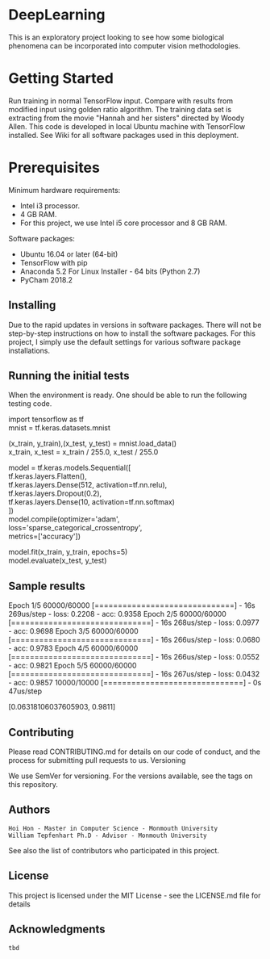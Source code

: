 # DeepLearning

This is an exploratory project looking to see how some biological phenomena can be incorporated into computer vision methodologies.

# Getting Started

Run training in normal TensorFlow input. Compare with results from modified input using golden ratio algorithm.
The training data set is extracting from the movie "Hannah and her sisters" directed by Woody Allen.
This code is developed in local Ubuntu machine with TensorFlow installed. See Wiki for all software packages used in this deployment.

# Prerequisites

Minimum hardware requirements:

   * Intel i3 processor.
   * 4 GB RAM.
   * For this project, we use Intel i5 core processor and 8 GB RAM.

Software packages:

   * Ubuntu 16.04 or later (64-bit)
   * TensorFlow with pip
   * Anaconda 5.2 For Linux Installer - 64 bits (Python 2.7)
   * PyCham 2018.2

## Installing

Due to the rapid updates in versions in software packages. There will not be step-by-step instructions on how to install the software packages.
For this project, I simply use the default settings for various software package installations.

## Running the initial tests

When the environment is ready. One should be able to run the following testing code.

import tensorflow as tf <br/>
mnist = tf.keras.datasets.mnist  <br/>

(x_train, y_train),(x_test, y_test) = mnist.load_data()  <br/>
x_train, x_test = x_train / 255.0, x_test / 255.0  <br/>

model = tf.keras.models.Sequential([  <br/>
  tf.keras.layers.Flatten(),  <br/>
  tf.keras.layers.Dense(512, activation=tf.nn.relu),  <br/>
  tf.keras.layers.Dropout(0.2),  <br/>
  tf.keras.layers.Dense(10, activation=tf.nn.softmax)  <br/>
])  <br/>
model.compile(optimizer='adam', <br/>
              loss='sparse_categorical_crossentropy', <br/>
              metrics=['accuracy']) <br/>

model.fit(x_train, y_train, epochs=5) <br/>
model.evaluate(x_test, y_test) <br/>


## Sample results

Epoch 1/5
60000/60000 [==============================] - 16s 269us/step - loss: 0.2208 - acc: 0.9358
Epoch 2/5
60000/60000 [==============================] - 16s 268us/step - loss: 0.0977 - acc: 0.9698
Epoch 3/5
60000/60000 [==============================] - 16s 266us/step - loss: 0.0680 - acc: 0.9783
Epoch 4/5
60000/60000 [==============================] - 16s 266us/step - loss: 0.0552 - acc: 0.9821
Epoch 5/5
60000/60000 [==============================] - 16s 267us/step - loss: 0.0432 - acc: 0.9857
10000/10000 [==============================] - 0s 47us/step

[0.06318106037605903, 0.9811]

## Contributing

Please read CONTRIBUTING.md for details on our code of conduct, and the process for submitting pull requests to us.
Versioning

We use SemVer for versioning. For the versions available, see the tags on this repository.
## Authors

    Hoi Hon - Master in Computer Science - Monmouth University
    William Tepfenhart Ph.D - Advisor - Monmouth University

See also the list of contributors who participated in this project.
## License

This project is licensed under the MIT License - see the LICENSE.md file for details
## Acknowledgments

    tbd

